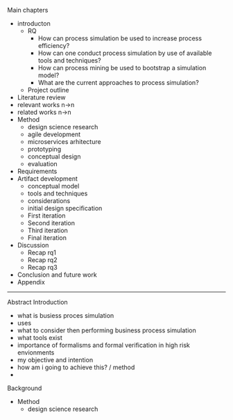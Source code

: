 Main chapters
 - introducton
   - RQ
     - How can process simulation be used to increase process efficiency?
     - How can one conduct process simulation by use of available tools and techniques?
     - How can process mining be used to bootstrap a simulation model?
     - What are the current approaches to process simulation?
   - Project outline
 - Literature review
  - relevant works n->n
  - related works n->n
- Method
  - design science research
  - agile development
  - microservices arhitecture
  - prototyping
  - conceptual design
  - evaluation
- Requirements
- Artifact development
  - conceptual model
  - tools and techniques
  - considerations
  - initial design specification
  - First iteration
  - Second iteration
  - Third iteration
  - Final iteration
- Discussion
  - Recap rq1
  - Recap rq2
  - Recap rq3
- Conclusion and future work
- Appendix




------
Abstract
Introduction
 - what is busiess proces simulation
 - uses
 - what to consider then performing business process simulation
 - what tools exist
 - importance of formalisms and formal verification in high risk envionments
 - my objective and intention
 - how am  i going to achieve this? / method
 - 
Background
 - Method
   - design science research




